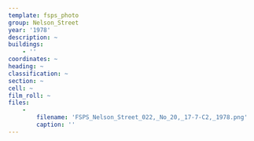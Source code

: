 ```yaml
---
template: fsps_photo
group: Nelson_Street
year: '1978'
description: ~
buildings:
    - ''
coordinates: ~
heading: ~
classification: ~
section: ~
cell: ~
film_roll: ~
files:
    -
        filename: 'FSPS_Nelson_Street_022,_No_20,_17-7-C2,_1978.png'
        caption: ''
---
```

